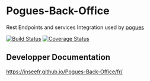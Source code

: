 # Pogues-Back-Office

Rest Endpoints and services Integration used by [pogues](https://github.com/InseeFr/Pogues)

[![Build Status](https://travis-ci.org/InseeFr/Pogues-Back-Office.svg?branch=master)](https://travis-ci.org/InseeFr/Pogues-Back-Office)
    [![Coverage Status](https://coveralls.io/repos/github/InseeFr/Pogues-Back-Office/badge.svg?branch=zenika-dev)](https://coveralls.io/github/InseeFr/Pogues-Back-Office?branch=zenika-dev)

## Developper Documentation

https://inseefr.github.io/Pogues-Back-Office/fr/